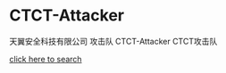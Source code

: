# CTCT-Attacker
天翼安全科技有限公司 攻击队 CTCT-Attacker CTCT攻击队

[click here to search](http://127.0.0.1:5000/ctct)
